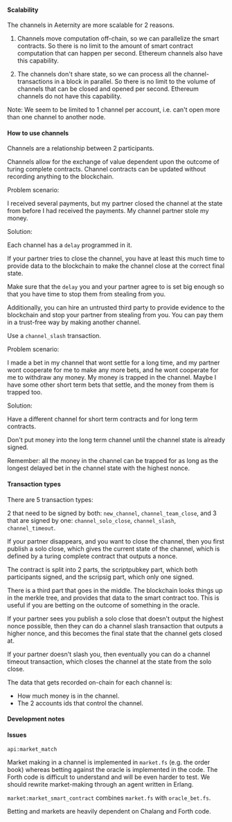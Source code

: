 #### Scalability 

The channels in Aeternity are more scalable for 2 reasons.

1. Channels move computation off-chain, so we can parallelize the smart contracts. So there is no limit to the amount of smart contract computation that can happen per second. Ethereum channels also have this capability.

2. The channels don't share state, so we can process all the channel-transactions in a block in parallel. So there is no limit to the volume of channels that can be closed and opened per second. Ethereum channels do not have this capability.

Note: We seem to be limited to 1 channel per account, i.e. can't open more than one channel to another node.

#### How to use channels

Channels are a relationship between 2 participants.

Channels allow for the exchange of value dependent upon the outcome of turing complete contracts.
Channel contracts can be updated without recording anything to the blockchain.

Problem scenario:

I received several payments, but my partner closed the channel at the state from before I had received the payments. My channel partner stole my money.

Solution:

Each channel has a `delay` programmed in it.

If your partner tries to close the channel, you have at least this much time to provide data to the blockchain to make the channel close at the correct final state.

Make sure that the `delay` you and your partner agree to is set big enough so that you have time to stop them from stealing from you.

Additionally, you can hire an untrusted third party to provide evidence to the blockchain and stop your partner from stealing from you. You can pay them in a trust-free way by making another channel.

Use a `channel_slash` transaction.

Problem scenario:

I made a bet in my channel that wont settle for a long time, and my partner wont cooperate for me to make any more bets, and he wont cooperate for me to withdraw any money. My money is trapped in the channel. Maybe I have some other short term bets that settle, and the money from them is trapped too.

Solution:

Have a different channel for short term contracts and for long term contracts.

Don't put money into the long term channel until the channel state is already signed.

Remember: all the money in the channel can be trapped for as long as the longest delayed bet in the channel state with the highest nonce.

#### Transaction types

There are 5 transaction types:

2 that need to be signed by both: `new_channel`, `channel_team_close`,
and 3 that are signed by one: `channel_solo_close`, `channel_slash`, `channel_timeout`.

If your partner disappears, and you want to close the channel, then you first publish a solo close, which gives the current state of the channel, which is defined by a turing complete contract that outputs a nonce.

The contract is split into 2 parts, the scriptpubkey part, which both participants signed, and the scripsig part, which only one signed.

There is a third part that goes in the middle. The blockchain looks things up in the merkle tree, and provides that data to the smart contract too. This is useful if you are betting on the outcome of something in the oracle.

If your partner sees you publish a solo close that doesn't output the highest nonce possible, then they can do a channel slash transaction that outputs a higher nonce, and this becomes the final state that the channel gets closed at.

If your partner doesn't slash you, then eventually you can do a channel timeout transaction, which closes the channel at the state from the solo close.

The data that gets recorded on-chain for each channel is:
- How much money is in the channel. 
- The 2 accounts ids that control the channel.

#### Development notes

#### Issues

`api:market_match` 

Market making in a channel is implemented in `market.fs` (e.g. the order book) whereas betting against the oracle is implemented in the code. The Forth code is difficult to understand and will be even harder to test. We should rewrite market-making through an agent written in Erlang. 

`market:market_smart_contract` combines `market.fs` with `oracle_bet.fs`.

Betting and markets are heavily dependent on Chalang and Forth code.
